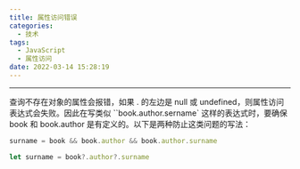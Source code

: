 ```yaml
---
title: 属性访问错误
categories:
  - 技术
tags:
  - JavaScript
  - 属性访问
date: 2022-03-14 15:28:19
---
```


---

查询不存在对象的属性会报错，如果 . 的左边是 null 或 undefined，则属性访问表达式会失败。因此在写类似 ``book.author.sername`  这样的表达式时，要确保 book 和 book.author 是有定义的。以下是两种防止这类问题的写法：

```javascript
surname = book && book.author && book.author.surname
```

```javascript
let surname = book?.author?.surname
```

